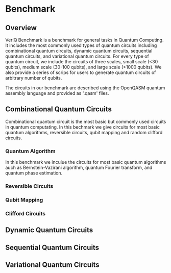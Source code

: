# Benchmark

## Overview

VeriQ Benchmark is a benchmark for general tasks in Quantum Computing. It includes the most commonly used types of quantum circuits including combinational quantum circuits, dynamic quantum circuits, sequential quantum circuits, and variational quantum circuits. For every type of quantum circuit, we include the circuits of three scales, small scale (<30 qubits), medium scale (30-100 qubits), and large scale (>1000 qubits). We also provide a series of scrips for users to generate quantum circuits of arbitrary number of qubits.

The circuits in our benchmark are described using the OpenQASM quantum assembly language and provided as '.qasm' files. 

## Combinational Quantum Circuits

Combinational quantum circuit is the most basic but commonly used circuits in quantum computating. In this bechmark we give circuits for most basic quantum algorithms, reversible circuits, qubit mapping and random clifford circuits.


### Quantum Algorithm
In this benchmark we inculue the circuits for most basic quantum algorithms auch as Bernstein-Vazirani algorithm, quantum Fourier transform, and quantum phase estimation.


### Reversible Circuits


### Qubit Mapping


### Clifford Circuits



## Dynamic Quantum Circuits


## Sequential Quantum Circuits


## Variational Quantum Circuits


